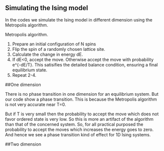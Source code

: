 ## Simulating the Ising model

In the codes we simulate the Ising model in different dimension using the Metropolis algorithm.


Metropolis algorithm.

1. Prepare an initial  configuration of N spins
2. Flip the spin of a randomly chosen lattice site. 
3. Calculate the change in energy dE.
4. If dE<0, accept the move. Otherwise accept the move with probability e^{-dE/T}. This satisifies the 
detailed balance condition, ensuring a final equilibrium state. 
5. Repeat 2-4.

##One dimension

There is no phase transition in one dimension for an equilibrium system. But our code show a 
phase transition. This is because the Metropolis algorithm is not very accurate near T=0. 

But if T is very small then the probability to accept the move which does not favor ordered state is very low. So this is more an artifact of the algorithm than that of the concerned system. So, for all practical purposed the probability to accept the moves which increases the energy goes to zero. And hence we see a phase transition kind of effect for 1D Ising systems.   




##Two dimension
